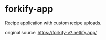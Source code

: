# forkify-app
Recipe application with custom recipe uploads.

original source: https://forkify-v2.netlify.app/
